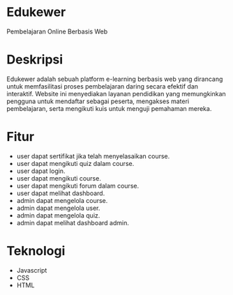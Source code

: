 # Edukewer

Pembelajaran Online Berbasis Web

# Deskripsi 

Edukewer adalah sebuah platform e-learning berbasis web yang dirancang untuk memfasilitasi proses pembelajaran daring secara efektif dan interaktif. Website ini menyediakan layanan pendidikan yang memungkinkan pengguna untuk mendaftar sebagai peserta, mengakses materi pembelajaran, serta mengikuti kuis untuk menguji pemahaman mereka.

# Fitur

- user dapat sertifikat jika telah menyelasaikan course.
- user dapat mengikuti quiz dalam course.
- user dapat login.
- user dapat mengikuti course.
- user dapat mengikuti forum dalam course.
- user dapat melihat dashboard.
- admin dapat mengelola course.
- admin dapat mengelola user.
- admin dapat mengelola quiz.
- admin dapat melihat dashboard admin.

# Teknologi

- Javascript
- CSS
- HTML

